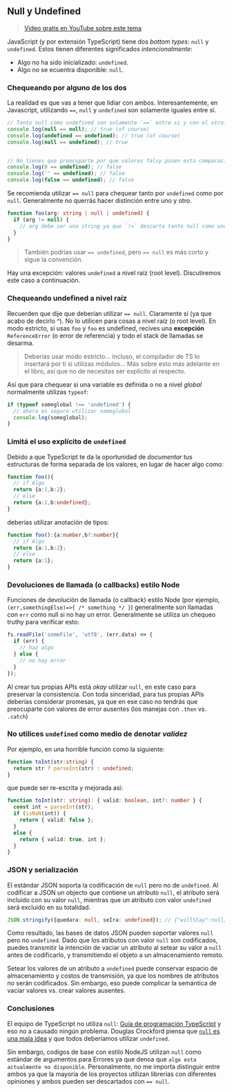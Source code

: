 ## Null y Undefined

> [Video gratis en YouTube sobre este tema](https://www.youtube.com/watch?v=kaUfBNzuUAI)

JavaScript (y por extensión TypeScript) tiene dos *bottom types*: `null` y `undefined`. Estos tienen diferentes significados *intencionalmente*:

* Algo no ha sido inicializado: `undefined`.
* Algo no se ecuentra disponible: `null`.

### Chequeando por alguno de los dos

La realidad es que vas a tener que lidiar con ambos. Interesantemente, en Javascript, utilizando `==`, `null` y `undefined` son solamente iguales entre sí.

```ts
// Tanto null como undefined son solamente `==` entre si y con el otro:
console.log(null == null); // true (of course)
console.log(undefined == undefined); // true (of course)
console.log(null == undefined); // true


// No tienes que preocuparte por que valores falsy pasen esta comparación
console.log(0 == undefined); // false
console.log('' == undefined); // false
console.log(false == undefined); // false
```
Se recomienda utilizar `== null` para chequear tanto por `undefined` como por `null`. Generalmente no querrás hacer distinción entre uno y otro.

```ts
function foo(arg: string | null | undefined) {
  if (arg != null) {
    // arg debe ser una string ya que `!=` descarta tanto null como undefined
  }
}
```

> También podrías usar `== undefined`, pero `== null` es más corto y sigue la convención.

Hay una excepción: valores `undefined` a nivel raíz (root level). Discutiremos este caso a continuación.


### Chequeando undefined a nivel raíz

Recuerden que dije que deberían utilizar `== null`. Claramente sí (ya que acabo de decirlo ^). No lo utilicen para cosas a nivel raíz (o root level). En modo estricto, si usas `foo` y `foo` es undefined, recives una **excepción**  `ReferenceError` (o error de referencia) y todo el stack de llamadas se desarma.

> Deberías usar modo estricto... incluso, el compilador de TS lo insertará por tí si utilizas módulos... Más sobre esto más adelante en el libro, así que no de necesitas ser explícito al respecto.

Así que para chequear si una variable es definida o no a nivel *global* normalmente utilizas `typeof`:

```ts
if (typeof someglobal !== 'undefined') {
  // ahora es seguro utilizar someglobal
  console.log(someglobal);
}
```

### Limitá el uso explícito de `undefined`
Debido a que TypeScript te da la oportunidad de *documentar* tus estructuras de forma separada de los valores, en lugar de hacer algo como: 

```ts
function foo(){
  // if Algo
  return {a:1,b:2};
  // else
  return {a:1,b:undefined};
}
```
deberías utilizar anotación de tipos:
```ts
function foo():{a:number,b?:number}{
  // if Algo
  return {a:1,b:2};
  // else
  return {a:1};
}
```

### Devoluciones de llamada (o callbacks) estilo Node
Funciones de devolución de llamada (o callback) estilo Node (por ejemplo, `(err,somethingElse)=>{ /* something */ }`) generalmente son llamadas con `err` como null si no hay un error. Generalmente se utiliza un chequeo truthy para verificar esto:

```ts
fs.readFile('someFile', 'utf8', (err,data) => {
  if (err) {
    // haz algo
  } else {
    // no hay error
  }
});
```
Al crear tus propias APIs está *okay* utilizar `null`, en este caso para preservar la consistencia. Con toda sinceridad, para tus propias APIs deberías considerar promesas, ya que en ese caso no tendrás que preocuparte con valores de error ausentes (los manejas con `.then` vs. `.catch`)

### No utilices `undefined` como medio de denotar *validez*

Por ejemplo, en una horrible función como la siguiente:

```ts
function toInt(str:string) {
  return str ? parseInt(str) : undefined;
}
```
que puede ser re-escrita y mejorada asi: 
```ts
function toInt(str: string): { valid: boolean, int?: number } {
  const int = parseInt(str);
  if (isNaN(int)) {
    return { valid: false };
  }
  else {
    return { valid: true, int };
  }
}
```

### JSON y serialización

El estándar JSON soporta la codificación de `null` pero no de `undefined`. Al codificar a JSON un objecto que contiene un atributo `null`, el atributo será incluido con su valor `null`, mientras que un atributo con valor `undefined` será excluido en su totalidad.

```ts
JSON.stringify({quedara: null, seIra: undefined}); // {"willStay":null}
```

Como resultado, las bases de datos JSON pueden soportar valores `null` pero no `undefined`. Dado que los atributos con valor `null` son codificados, puedes transmitir la intención de vaciar un atributo al setear su valor a `null` antes de codificarlo, y transmitiendo el objeto a un almacenamiento remoto. 

Setear los valores de un atributo a `undefined` puede conservar espacio de almacenamiento y costos de transmisión, ya que los nombres de atributos no serán codificados. Sin embargo, eso puede complicar la semántica de vaciar valores vs. crear valores ausentes.

### Conclusiones
El equipo de TypeScript no utiliza `null`: [Guía de programación TypeScript](https://github.com/Microsoft/TypeScript/wiki/Coding-guidelines#null-and-undefined) y eso no a causado ningún problema. Douglas Crockford piensa que [`null` es una mala idea](https://www.youtube.com/watch?v=PSGEjv3Tqo0&feature=youtu.be&t=9m21s) y que todos deberíamos utilizar `undefined`.

Sin embargo, codigos de base con estilo NodeJS utilizan `null` como estándar de argumentos para Errores ya que denoa que `algo esta actualmente no disponible`. Personalmente, no me importa distinguir entre ambos ya que la mayoría de los proyectos utilizan librerias con diferentes opiniones y ambos pueden ser descartados con `== null`.